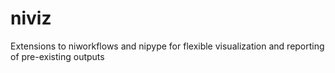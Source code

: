 # niviz
Extensions to niworkflows and nipype for flexible visualization and reporting of pre-existing outputs
